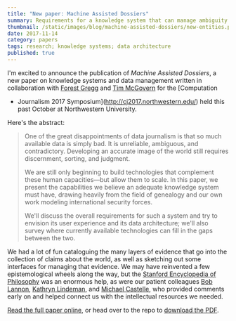 ```yaml
---
title: "New paper: Machine Assisted Dossiers"
summary: Requirements for a knowledge system that can manage ambiguity during investigations and produce useful, structured data as a byproduct.
thumbnail: /static/images/blog/machine-assisted-dossiers/new-entities.png
date: 2017-11-14
category: papers
tags: research; knowledge systems; data architecture
published: true
---
```



I'm excited to announce the publication of _Machine Assisted Dossiers_, a new
paper on knowledge systems and data management written in collaboration
with [Forest Gregg](https://twitter.com/forestgregg) and [Tim
McGovern](https://twitter.com/herdingbats) for the [Computation
+ Journalism 2017 Symposium](http://cj2017.northwestern.edu/) held this past
October at Northwestern University.

Here's the abstract:

>One of the great disappointments of data journalism is that so much
>available data is simply bad. It is unreliable, ambiguous, and
>contradictory. Developing an accurate image of the world still requires
>discernment, sorting, and judgment.
>
>We are still only beginning to build technologies that complement these
>human capacities&mdash;but allow them to scale. In this paper, we present the
>capabilities we believe an adequate knowledge system must have, drawing
>heavily from the field of genealogy and our own work modeling
>international security forces.
>
>We'll discuss the overall requirements for such a system and try to
>envision its user experience and its data architecture; we'll also
>survey where currently available technologies can fill in the gaps
>between the two.

We had a lot of fun cataloguing the many layers of evidence
that go into the collection of claims about the world, as well as sketching
out some interfaces for managing that evidence. We may have
reinvented a few epistemological wheels along the way, but the [Stanford Encyclopedia of
Philosophy](https://plato.stanford.edu/) was an enormous help, as were our
patient colleagues [Bob Lannon](http://boblannon.com), [Kathryn
Lindeman](http://klindeman.com), and [Michael
Castelle](http://home.uchicago.edu/~mcc/), who provided comments early on
and helped connect us with the intellectual resources we needed.

[Read the full paper online](https://datamade.us/blog/machine-assisted-dossiers),
or head over to the repo to [download the
PDF](https://github.com/datamade/dossier/raw/master/machine_assisted_dossiers.pdf).
